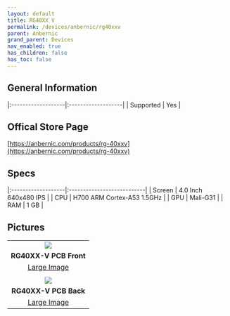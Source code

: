 ```yaml
---
layout: default
title: RG40XX V
permalink: /devices/anbernic/rg40xxv
parent: Anbernic
grand_parent: Devices
nav_enabled: true
has_children: false
has_toc: false
---
```


## General Information

|:-------------------|:-------------------|
| Supported          | Yes                |


## Offical Store Page
[https://anbernic.com/products/rg-40xxv](https://anbernic.com/products/rg-40xxv)

## Specs

|:-------------------|:---------------------------|
| Screen             | 4.0 Inch 640x480 IPS       |
| CPU                | H700 ARM Cortex-A53 1.5GHz |
| GPU                | Mali-G31                   |
| RAM                | 1 GB                       |

## Pictures

|                                                  |
|:------------------------------------------------:|
| ![](../assets/images/RG40XX-V-01-small.png)      |
| **RG40XX-V PCB Front**                           |
| [Large Image](../assets/images/RG40XX-V-01.png)  |
|                                                  |
| ![](../assets/images/RG40XX-V-02-small.png)      |
| **RG40XX-V PCB Back**                            |
| [Large Image](../assets/images/RG40XX-V-02.png)  |
